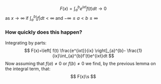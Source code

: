$$
F(x)=\int_{a}^{b}e^{ixt}f(t)dt\to 0
$$
as $x\to \infty$ if $\int_{a}^{b}\lvert f \rvert dt<\infty$ and $-\infty\leq a<b\leq \infty$

### How quickly does this happen?
Integrating by parts:
$$
F(x)=\left[ f(t) \frac{e^{ixt}}{ix} \right]_{a}^{b}- \frac{1}{ix}\int_{a}^{b}f'(t)e^{ixt}dt
$$
Now assuming that $f(a)\neq 0$ or $f(b)\neq 0$ we find, by the previous lemma on the integral term, that:
$$
F(x)\s
$$